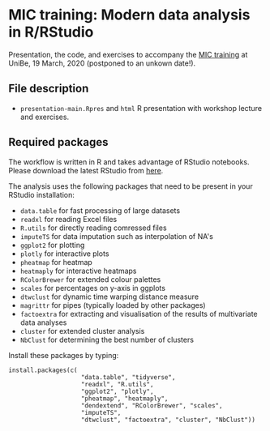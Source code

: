 # MIC training: Modern data analysis in R/RStudio

Presentation, the code, and exercises to accompany the [MIC training](https://ilias.unibe.ch/goto_ilias3_unibe_crs_1713478.html) at UniBe, 19 March, 2020 (postponed to an unkown date!).

## File description

- `presentation-main.Rpres` and `html` R presentation with workshop lecture and exercises.

## Required packages

The workflow is written in R and takes advantage of RStudio notebooks. Please download the latest RStudio from [here](https://www.rstudio.com/products/rstudio/download/#download).

The analysis uses the following packages that need to be present in your RStudio installation:

- `data.table` for fast processing of large datasets
- `readxl` for reading Excel files
- `R.utils` for directly reading comressed files
- `imputeTS` for data imputation such as interpolation of NA's
- `ggplot2` for plotting
- `plotly` for interactive plots
- `pheatmap` for heatmap
- `heatmaply` for interactive heatmaps
- `RColorBrewer` for extended colour palettes
- `scales` for percentages on y-axis in ggplots
- `dtwclust` for dynamic time warping distance measure
- `magrittr` for pipes (typically loaded by other packages)
- `factoextra` for extracting and visualisation of the results of multivariate data analyses
- `cluster` for extended cluster analysis
- `NbClust` for determining the best number of clusters

Install these packages by typing:

```
install.packages(c(
					"data.table", "tidyverse",
					"readxl", "R.utils",
					"ggplot2", "plotly",
					"pheatmap", "heatmaply",
					"dendextend", "RColorBrewer", "scales",
					"imputeTS", 
					"dtwclust", "factoextra", "cluster", "NbClust")) 
```